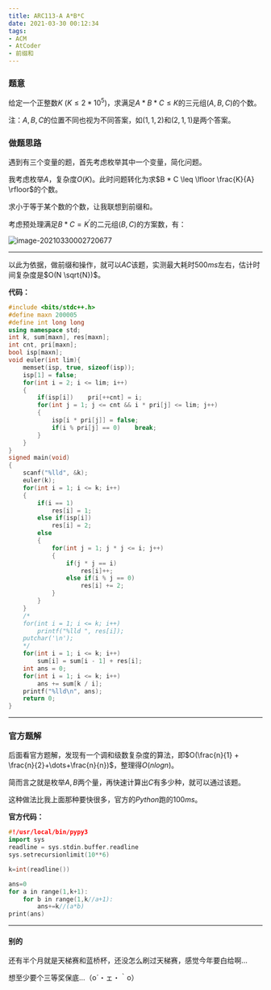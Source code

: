 ```yaml
---
title: ARC113-A A*B*C
date: 2021-03-30 00:12:34
tags:
- ACM
- AtCoder
- 前缀和
---
```




### 题意

给定一个正整数$K \ (K \le 2 * 10^5)$，求满足$A * B * C \le K$的三元组$(A,B,C)$的个数。

注：$A,B,C$的位置不同也视为不同答案，如$(1,1,2)$和$(2,1,1)$是两个答案。<!-- more -->



### 做题思路

遇到有三个变量的题，首先考虑枚举其中一个变量，简化问题。

我考虑枚举$A$，复杂度$O(K)$。此时问题转化为求$B * C \leq \lfloor \frac{K}{A} \rfloor$的个数。

求小于等于某个数的个数，让我联想到前缀和。

考虑预处理满足$B * C = K^{'}$的二元组$(B, C)$的方案数，有：

![image-20210330002720677](https://raw.githubusercontent.com/YZ-HL/yz-hl.github.io/master/img/ARC113-A-S1.png)



---



以此为依据，做前缀和操作，就可以$AC$该题，实测最大耗时$500ms$左右，估计时间复杂度是$O(N \sqrt{N})$。



**代码：**

```c++
#include <bits/stdc++.h>
#define maxn 200005
#define int long long
using namespace std;
int k, sum[maxn], res[maxn];
int cnt, pri[maxn];
bool isp[maxn];
void euler(int lim){
    memset(isp, true, sizeof(isp));
    isp[1] = false;
    for(int i = 2; i <= lim; i++)
    {
        if(isp[i])    pri[++cnt] = i;
        for(int j = 1; j <= cnt && i * pri[j] <= lim; j++)
        {
            isp[i * pri[j]] = false;
            if(i % pri[j] == 0)    break;
        }
    }
}
signed main(void)
{
    scanf("%lld", &k);
    euler(k);
    for(int i = 1; i <= k; i++)
    {
        if(i == 1)    
            res[i] = 1;
        else if(isp[i])
            res[i] = 2;
        else
        {
            for(int j = 1; j * j <= i; j++)
            {
                if(j * j == i)  
                    res[i]++;
                else if(i % j == 0)
                    res[i] += 2;
            }
        }        
    }
    /*
    for(int i = 1; i <= k; i++)
        printf("%lld ", res[i]);
    putchar('\n');
    */
    for(int i = 1; i <= k; i++)
        sum[i] = sum[i - 1] + res[i];
    int ans = 0;
    for(int i = 1; i <= k; i++)
        ans += sum[k / i];
    printf("%lld\n", ans);
    return 0;
}
```



---



### 官方题解

后面看官方题解，发现有一个调和级数复杂度的算法，即$O(\frac{n}{1} + \frac{n}{2}+\dots+\frac{n}{n})$，整理得$O(nlogn)$。

简而言之就是枚举$A,B$两个量，再快速计算出$C$有多少种，就可以通过该题。

这种做法比我上面那种要快很多，官方的$Python$跑的$100ms$。

**官方代码：**

```c++
#!/usr/local/bin/pypy3
import sys
readline = sys.stdin.buffer.readline
sys.setrecursionlimit(10**6)

k=int(readline())

ans=0
for a in range(1,k+1):
	for b in range(1,k//a+1):
		ans+=k//(a*b)
print(ans)
```



---



#### 别的

还有半个月就是天梯赛和蓝桥杯，还没怎么刷过天梯赛，感觉今年要白给啊...

想至少要个三等奖保底...（o´・ェ・｀o）